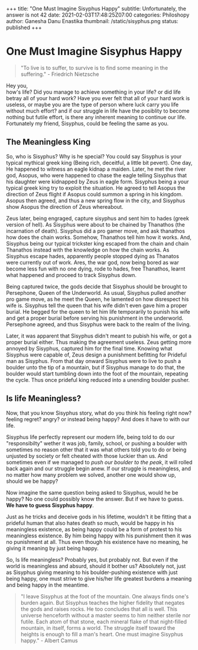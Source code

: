 +++
title: "One Must Imagine Sisyphus Happy"
subtitle:  Unfortunately, the answer is not 42
date:   2021-02-03T17:48:25Z07:00
categories: Philoshopy 
author: Ganesha Danu Enastika
thumbnail: /static/sisyphus.png
status: published
+++

# One Must Imagine Sisyphus Happy

> "To live is to suffer, to survive is to find some meaning in the suffering." - Friedrich Nietzsche

Hey you,  
how's life? Did you manage to achieve something in your life? or did life betray all of your hard work?
Have you ever felt that all of your hard work is useless, or maybe you are the type of person where luck
carry you life without much effort? and if our struggle in life have the posiblity to become nothing but futile effort, is there any inherent meaning to continue our life. Fortunately my friend, Sisyphus, could be feeling the same as you.

## The Meaningless King
So, who is Sisyphus? Why is he special? You could say Sisyphus is your typical mythical greek king (Being rich, deceitful, a little bit pevert). One day, He happened to witness an eagle kidnap a maiden. Later, he met the river god, Asopus, who were happened to chase the eagle telling Sisyphus that his daughter were kidnapped by Zeus in eagle form. Sisyphus being a your typical greek king try to exploit the situation. He agreed to tell Asopus the direction of Zeus flight if Asopus could summon a spring in his kingdom. Asopus then agreed, and thus a new spring flow in the city, and Sisyphus show Asopus the direction of Zeus whereabout.  

Zeus later, being engraged, capture sisyphus and sent him to hades (greek version of hell). As Sisyphus were about to be chained by Thanathos (the incarnation of death). Sisyphus did a pro gamer move, and ask thanathos how does the chain works. Somehow, Thanathos tell him how it works. And, Sisyphus being our typical trickster king escaped from the chain and chain Thanathos instead with the knowledge on how the chain works. As Sisyphus escape hades, apparently people stopped dying as Thanatos were currently out of work. Ares, the war god, now being bored as war become less fun with no one dying, rode to hades, free Thanathos, learnt what happened and proceed to track Sisyphus down.

Being captured twice, the gods decide that Sisyphus should be brought to Persephone, Queen of the Underworld. As usual, Sisyphus pulled another pro game move, as he meet the Queen, he lamented on how disrespect his wife is. Sisyphus tell the queen that his wife didn't even gave him a proper burial.
He begged for the queen to let him life temporarily to punish his wife and get a proper burial before serving his punishment in the underworld. Persephone agreed, and thus Sisyphus were back to the realm of the living.  

Later, it was apparent that Sisyphus didn't meant to pubish his wife, or got a proper burial either. Thus making the agreement useless. Zeus getting more annoyed by Sisyphus, captured him for the final time. Knowing what Sisyphus were capable of, Zeus design a punishment befitting for Prideful man as Sisyphus. From that day onward Sisyphus were to live to push a boulder unto the tip of a mountain, but if Sisyphus manage to do that, the boulder would start tumbling down into the foot of the mountain, repeating the cycle. Thus once prideful king reduced into a unending boulder pusher.

## Is life Meaningless?

Now, that you know Sisyphus story, what do you think his feeling right now? feeling regret? angry? or instead being happy? And does it have to with our life.  

Sisyphus life perfectly represent our modern life, being told to do our "responsibilty" wether it was job, family, school, or pushing a boulder with sometimes no reason other that it was what others told you to do or being unjusted by society or felt cheated with those luckier than us. And sometimes even if we managed to *push our boulder to the peak*, it will rolled back again and our struggle begin anew. If our struggle is meaningless, and no matter how many problem we solved, another one would show up, should we be happy?

Now imagine the same question being asked to Sisyphus, would he be happy? No one could possibly know the answer. But if we have to guess. **We have to guess Sisyphus happy**.

Just as he tricks and deceive gods in his lifetime, wouldn't it be fitting that a prideful human that also hates death so much, would be happy in his meaningless existence, as being happy could be a form of protest to his meaningless existence. By him being happy with his punishment then it was no punishment at all. Thus even though his existence have no meaning, he giving it meaning by just being happy.

So, Is life meaningless? Probably yes, but probably not. But even if the world is meaningless and absurd, should it bother us? Absolutely not, just as Sisyphus giving meaning to his boulder-pushing existence with just being happy, one must strive to give his/her life greatest burdens a meaning and being happy in the meantime.

> "I leave Sisyphus at the foot of the mountain. One always finds one's burden again. But Sisyphus teaches the higher fidelity that negates the gods and raises rocks. He too concludes that all is well. This universe henceforth without a master seems to him neither sterile nor futile. Each atom of that stone, each mineral flake of that night-filled mountain, in itself, forms a world. The struggle itself toward the heights is enough to fill a man's heart. One must imagine Sisyphus happy." - Albert Camus